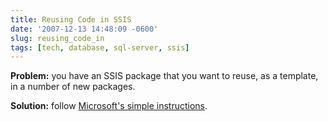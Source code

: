 ```yaml
---
title: Reusing Code in SSIS
date: '2007-12-13 14:48:09 -0600'
slug: reusing_code_in
tags: [tech, database, sql-server, ssis]
---
```


**Problem:** you have an SSIS package that you want to reuse, as a template, in
a number of new packages.

**Solution:** follow [Microsoft's simple
instructions](http://support.microsoft.com/kb/908018).
